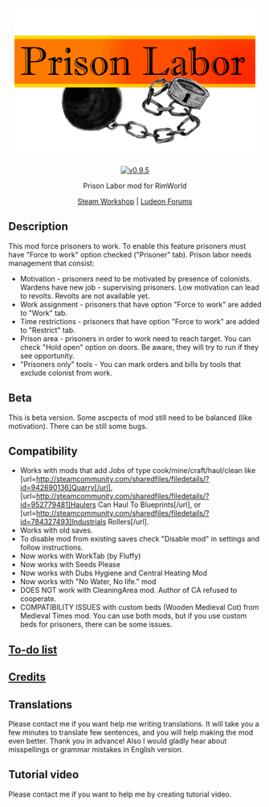 <p align="center">
    <img src="https://raw.githubusercontent.com/Aviuz/PrisonLabor/master/Images/Logo.png" alt="Prison Labor" />
</p>
<p align="center">
  <a href="https://github.com/Aviuz/PrisonLabor/releases">
    <img src="https://img.shields.io/badge/version-0.9.5-orange.svg?style=flat" alt="v0.9.5" />
  </a>
</p>

<p align="center">
    Prison Labor mod for RimWorld
</p>
<p align="center">
    <a href=https://steamcommunity.com/sharedfiles/filedetails/?id=972057888>Steam Workshop</a> | <a href=https://ludeon.com/forums/index.php?topic=34465.0>Ludeon Forums</a>
</p>

## Description
This mod force prisoners to work. To enable this feature prisoners must have "Force to work" option checked ("Prisoner" tab). Prison labor needs management that consist:
* Motivation - prisoners need to be motivated by presence of colonists. Wardens have new job - supervising prisoners. Low motivation can lead to revolts. Revolts are not available yet.
* Work assignment - prisoners that have option "Force to work" are added to "Work" tab.
* Time restrictions - prisoners that have option "Force to work" are added to "Restrict" tab.
* Prison area - prisoners in order to work need to reach target. You can check "Hold open" option on doors. Be aware, they will try to run if they see opportunity.
* "Prisoners only" tools - You can mark orders and bills by tools that exclude colonist from work.

## Beta
This is beta version. Some ascpects of mod still need to be balanced (like motivation). There can be still some bugs.

## Compatibility
* Works with mods that add Jobs of type cook/mine/craft/haul/clean like [url=http://steamcommunity.com/sharedfiles/filedetails/?id=942690136]Quarry[/url], 
[url=http://steamcommunity.com/sharedfiles/filedetails/?id=952779481]Haulers Can Haul To Blueprints[/url], or [url=http://steamcommunity.com/sharedfiles/filedetails/?id=784327493]Industrials Rollers[/url].
* Works with old saves.
* To disable mod from existing saves check "Disable mod" in settings and follow instructions.
* Now works with WorkTab (by Fluffy)
* Now works with Seeds Please
* Now works with Dubs Hygiene and Central Heating Mod
* Now works with "No Water, No life." mod
* DOES NOT work with CleaningArea mod. Author of CA refused to cooperate.
* COMPATIBILITY ISSUES with custom beds (Wooden Medieval Cot) from Medieval Times mod. You can use both mods, but if you use custom beds for prisoners, there can be some issues.

## [To-do list](To-Do.md)
## [Credits](credits.md)

## Translations
Please contact me if you want help me writing translations. It will take you a few minutes to translate few sentences, and you will help making the mod even better. Thank you in advance!
Also I would gladly hear about misspellings or grammar mistakes in English version.

## Tutorial video
Please contact me if you want to help me by creating tutorial video.
